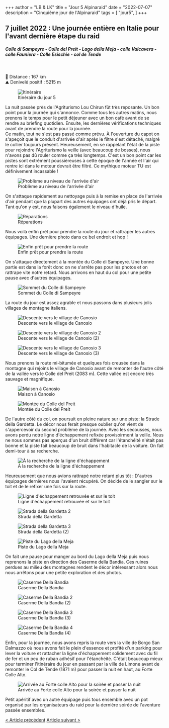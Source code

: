 +++
author = "LB & LK"
title = "Jour 5 Alpinaraid"
date = "2022-07-07"
description = "Cinquième jour de l'Alpinaraid"
tags = [
    "jour5",
]
+++

## 7 juillet 2022 : Une journée entière en Italie pour l'avant dernière étape du raid
##### Colle di Sampeyre - Colle del Preit - Lago della Meja - colle Valcavera - colle Fauniera - Colle Esischie - col de Tende
<br />

📏 Distance : 167 km<br />
⛰️ Denivelé positif : 5215 m

<figure>
    <img loading="lazy" class="image-article" src="/images/day5/map5.jpg" alt="Itinéraire">
    <figcaption class="figure-caption">Itinéraire du jour 5</figcaption>
</figure>

La nuit passée près de l'Agriturismo Lou Chirun fût très reposante. Un bon point pour la journée qui s'annonce.
Comme tous les autres matins, nous prenons le temps pour le petit déjeuner avec un bon café avant de se rendre au briefing quotidien. Ensuite, les dernières vérifications techniques avant de prendre la route pour la journée.
<br />
Ce matin, tout ne s'est pas passé comme prévu. À l'ouverture du capot on s'apeçoit que le conduit d'arrivée d'air après le filtre s'est détaché, malgré le collier toujours présent. Heureusement, en se rappelant l'état de la piste pour rejoindre l'Agriturismo la veille (avec beaucoup de bosses), nous n'avons pas dû rouler comme ça très longtemps. C'est un bon point car les pistes sont extrêment poussièreuses à cette époque de l'année et l'air qui rentre ici dans le moteur devrait être filtré. Ce mythique moteur TU est définivement incassable !

<figure>
    <img loading="lazy" class="image-article" src="/images/day5/IMG_0653.jpg" alt="Problème au niveau de l'arrivée d'air">
    <figcaption class="figure-caption">Problème au niveau de l'arrivée d'air</figcaption>
</figure>

On s'attaque rapidement au nettoyage puis à la remise en place de l'arrivée d'air pendant que la plupart des autres équipages ont déjà pris le départ. Tant qu'on y est, nous faisons également le niveau d'huile.

<figure>
    <img loading="lazy" class="image-article" src="/images/day5/J5_(1).jpg" alt="Réparations">
    <figcaption class="figure-caption">Réparations</figcaption>
</figure>

Nous voilà enfin prêt pour prendre la route du jour et rattraper les autres équipages. Une dernière photo dans ce bel endroit et hop !

<figure>
    <img loading="lazy" class="image-article" src="/images/day5/J5_(2).jpg" alt="Enfin prêt pour prendre la route">
    <figcaption class="figure-caption">Enfin prêt pour prendre la route</figcaption>
</figure>

On s'attaque directement à la montée du Colle di Sampeyre. Une bonne partie est dans la forêt donc on ne s'arrête pas pour les photos et on rattrape vite notre retard. Nous arrivons en haut du col pour une petite pause avec d'autres équipages.

<figure>
    <img loading="lazy" class="image-article" src="/images/day5/IMG_0545.jpg" alt="Sommet du Colle di Sampeyre">
    <figcaption class="figure-caption">Sommet du Colle di Sampeyre</figcaption>
</figure>

La route du jour est assez agrable et nous passons dans plusieurs jolis villages de montagne italiens.

<figure>
    <img loading="lazy" class="image-article" src="/images/day5/IMG_0551.jpg" alt="Descente vers le village de Canosio">
    <figcaption class="figure-caption">Descente vers le village de Canosio</figcaption>
</figure>
<figure>
    <img loading="lazy" class="image-article" src="/images/day5/IMG_0580.jpg" alt="Descente vers le village de Canosio 2">
    <figcaption class="figure-caption">Descente vers le village de Canosio (2)</figcaption>
</figure>
<figure>
    <img loading="lazy" class="image-article" src="/images/day5/IMG_0583.jpg" alt="Descente vers le village de Canosio 3">
    <figcaption class="figure-caption">Descente vers le village de Canosio (3)</figcaption>
</figure>

Nous prenons la route mi-bitumée et quelques fois creusée dans la montagne qui rejoins le village de Canosio avant de remonter de l'autre côté de la vallée vers le Colle del Preit (2083 m). Cette vallée est encore très sauvage et magnifique.

<figure>
    <img loading="lazy" class="image-article" src="/images/day5/IMG_0591.jpg" alt="Maison à Canosio">
    <figcaption class="figure-caption">Maison à Canosio</figcaption>
</figure>
<figure>
    <img loading="lazy" class="image-article" src="/images/day5/IMG_0601.jpg" alt="Montée du Colle del Preit">
    <figcaption class="figure-caption">Montée du Colle del Preit</figcaption>
</figure>

De l'autre côté du col, on poursuit en pleine nature sur une piste: la Strade della Gardetta. Le décor nous ferait presque oublier qu'on vient de s'appercevoir du second problème de la journée. Avec les secousses, nous avons perdu notre ligne d'échappement refixée provisoirment la veille. Nous ne nous sommes pas aperçus d'un bruit différent car l'étanchéité n'était pas bonne et la piste fait beaucoup de bruit dans l'habitacle de la voiture. On fait demi-tour à sa recherche.

<figure>
    <img loading="lazy" class="image-article" src="/images/day5/IMG_0617.jpg" alt="À la recherche de la ligne d'échappement">
    <figcaption class="figure-caption">À la recherche de la ligne d'échappement</figcaption>
</figure>

Heureusement que nous avions rattrapé notre retard plus tôt : D'autres équipages dernières nous l'avaient récupéré. On décide de le sangler sur le toit et de le refixer une fois sur la route.

<figure>
    <img loading="lazy" class="image-article" src="/images/day5/IMG_0657.jpg" alt="Ligne d'échappement retrouvée et sur le toit">
    <figcaption class="figure-caption">Ligne d'échappement retrouvée et sur le toit</figcaption>
</figure>
<figure>
    <img loading="lazy" class="image-article" src="/images/day5/IMG_0618.jpg" alt="Strada della Gardetta 2">
    <figcaption class="figure-caption">Strada della Gardetta</figcaption>
</figure>
<figure>
    <img loading="lazy" class="image-article" src="/images/day5/IMG_0620.jpg" alt="Strada della Gardetta 3">
    <figcaption class="figure-caption">Strada della Gardetta (2)</figcaption>
</figure>
<figure>
    <img loading="lazy" class="image-article" src="/images/day5/IMG_0625.jpg" alt="Piste du Lago della Meja">
    <figcaption class="figure-caption">Piste du Lago della Meja</figcaption>
</figure>

On fait une pause pour manger au bord du Lago della Meja puis nous reprenons la piste en direction des Caserme della Bandia. Ces ruines perdues au milieu des montagnes rendent le décor intéressant alors nous nous arrêtons pour une petite exploration et des photos.

<figure>
    <img loading="lazy" class="image-article" src="/images/day5/IMG_0645.jpg" alt="Caserme Della Bandia">
    <figcaption class="figure-caption">Caserme Della Bandia</figcaption>
</figure>
<figure>
    <img loading="lazy" class="image-article" src="/images/day5/IMG_0646.jpg" alt="Caserme Della Bandia 2">
    <figcaption class="figure-caption">Caserme Della Bandia (2)</figcaption>
</figure>
<figure>
    <img loading="lazy" class="image-article" src="/images/day5/IMG_0648.jpg" alt="Caserme Della Bandia 3">
    <figcaption class="figure-caption">Caserme Della Bandia (3)</figcaption>
</figure>
<figure>
    <img loading="lazy" class="image-article" src="/images/day5/IMG_0652.jpg" alt="Caserme Della Bandia 4">
    <figcaption class="figure-caption">Caserme Della Bandia (4)</figcaption>
</figure>

Enfin, pour la journée, nous avons repris la route vers la ville de Borgo San Dalmazzo où nous avons fait le plein d'essence et profité d'un parking pour lever la voiture et rattacher la ligne d'échappement solidement avec du fil de fer et un peu de ruban adhésif pour l'étanchéité. C'était beaucoup mieux pour terminer l'itinéraire du jour en passant par la ville de Limone avant de remonter le Col de Tende (1871 m) pour passer la nuit en haut, au Forte Colle Alto. 

<figure>
    <img loading="lazy" class="image-article" src="/images/day5/IMG_0656.jpg" alt="Arrivée au Forte colle Alto pour la soirée et passer la nuit">
    <figcaption class="figure-caption">Arrivée au Forte colle Alto pour la soirée et passer la nuit</figcaption>
</figure>

Petit apéritif avec un autre équipage puis tous ensemble avec un pot organisé par les organisateurs du raid pour la dernière soirée de l'aventure passée ensembles.

<div class="alpinaraid-articles-redirect">
    <span>
        <a href="/alpina/day4" class="button fit">< Article précédent</a>
        <a href="/alpina/day6" class="button fit"> Article suivant ></a>
    </span>
</div>